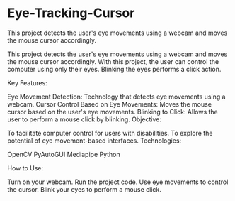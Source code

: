# Eye-Tracking-Cursor
This project detects the user's eye movements using a webcam and moves the mouse cursor accordingly.

This project detects the user's eye movements using a webcam and moves the mouse cursor accordingly. With this project, the user can control the computer using only their eyes. Blinking the eyes performs a click action.

Key Features:

Eye Movement Detection: Technology that detects eye movements using a webcam.
Cursor Control Based on Eye Movements: Moves the mouse cursor based on the user's eye movements.
Blinking to Click: Allows the user to perform a mouse click by blinking.
Objective:

To facilitate computer control for users with disabilities.
To explore the potential of eye movement-based interfaces.
Technologies:

OpenCV
PyAutoGUI
Mediapipe
Python

How to Use:

Turn on your webcam.
Run the project code.
Use eye movements to control the cursor.
Blink your eyes to perform a mouse click.
